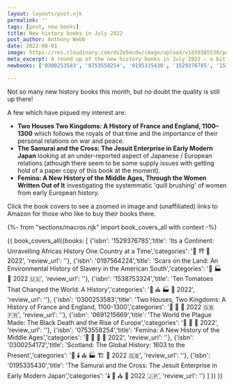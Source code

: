 ```yaml
---
layout: layouts/post.njk
permalink: ''
tags: [post, new books]
title: New history books in July 2022
post_author: Anthony Webb
date: 2022-08-01
image: https://res.cloudinary.com/ds2o5ecdw/image/upload/v1659385530/posts/July2022_newhistorybooks.jpg
meta_excerpt: A round up of the new history books in July 2022 - a bit of a quiet month.
newbooks: ['0300253583', '0753558254', '0195335430', '1529376785', '1538753324', '0300254172']

---
```


Not so many new history books this month, but no doubt the quality is still up there!

A few which have piqued my interest are:

- __Two Houses Two Kingdoms: A History of France and England, 1100–1300__ which follows the royals of that time and the importance of their personal relations on war and peace.
- __The Samurai and the Cross: The Jesuit Enterprise in Early Modern Japan__ looking at an under-reported aspect of Japanese / European relations (athough there seem to be some supply issues with getting hold of a paper copy of this book at the moment).
- __Femina: A New History of the Middle Ages, Through the Women Written Out of It__ investigating the systemmatic 'quill brushing' of women from early European history.

Click the book covers to see a zoomed in image and (unaffiliated) links to Amazon for those who like to buy their books there.


{%- from "sections/macros.njk" import book_covers_all with context -%}

{{ book_covers_all({books: 
[
{'isbn': '1529376785','title': 'Its a Continent: Unravelling Africas History One Country at a Time','categories': '👑 ⛩️ 🍗 2022', 'review_url': ''},
{'isbn': '0197564224','title': 'Scars on the Land: An Environmental History of Slavery in the American South','categories': '🚽 🏭 🍔 2022 🇺🇸', 'review_url': ''},
{'isbn': '1538753324','title': 'Ten Tomatoes That Changed the World: A History','categories': '🚽 ⛪ 🏭 🍭 2022', 'review_url': ''},
{'isbn': '0300253583','title': 'Two Houses, Two Kingdoms: A History of France and England, 1100-1300','categories': '👑 🏰 🥐 2022 🇬🇧 🇫🇷', 'review_url': ''},
{'isbn': '0691215669','title': 'The World the Plague Made: The Black Death and the Rise of Europe','categories': '🚽 🏰 🥐 2022', 'review_url': ''},
{'isbn': '0753558254','title': 'Femina: A New History of the Middle Ages','categories': '🚽 👑 🏰 🥐 2022', 'review_url': ''},
{'isbn': '0300254172','title': 'Scotland: The Global History: 1603 to the Present','categories': '👑 🕯️ ⛪ 🏭 🏗️ 🥐 2022 🇬🇧', 'review_url': ''},
{'isbn': '0195335430','title': 'The Samurai and the Cross: The Jesuit Enterprise in Early Modern Japan','categories': '🕯️ 🚽 ⛪ 🍜 2022 🇯🇵', 'review_url': ''}
]
}) }}